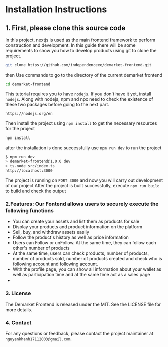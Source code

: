 # Installation Instructions

## 1. First, please clone this source code

In this project, nextjs is used as the main frontend framework to perform construction and development. In this guide there will be some requirements to show you how to develop products using git to clone the project.

```sh
git clone https://github.com/independenceee/demarket-frontend.git
```

then Use commands to go to the directory of the current demarket frontend

```sh
cd demarket-frontend
```

This tutorial requires you to have `nodejs`. If you don't have it yet, install `nodejs`. Along with nodejs, npm and npx need to check the existence of these two packages before going to the next part.

```sh
https://nodejs.org/en
```

Then install the project using `npm install` to get the necessary resources for the project

```sh
npm install
```

after the installation is done successfully use `npm run dev` to run the project

```sh
$ npm run dev
> demarket-frontend@1.0.0 dev
> ts-node src/index.ts
http://localhost:3000
```

The project is running on `PORT 3000` and now you will carry out development of our project
After the project is built successfully, execute `npm run build` to build and check the output

### 2.Features: Our Fontend allows users to securely execute the following functions

-   You can create your assets and list them as products for sale
-   Display your products and product information on the platform
-   Sell, buy, and withdraw assets easily
-   Follow the product's history as well as price information
-   Users can Follow or unFollow. At the same time, they can follow each other's number of products
-   At the same time, users can check products, number of products, number of products sold, number of products created and check who is following account and following account.
-   With the profile page, you can show all information about your wallet as well as participation time and at the same time act as a sales page
-

### 3. License

The Demarket Frontend is released under the MIT. See the LICENSE file for more details.

### 4. Contact

For any questions or feedback, please contact the project maintainer at `nguyenkhanh17112003@gmail.com`.
